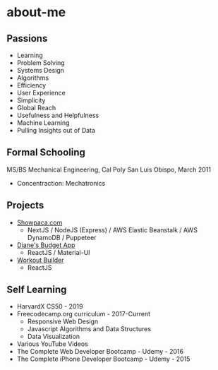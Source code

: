 # about-me

## Passions
- Learning
- Problem Solving
- Systems Design
- Algorithms
- Efficiency
- User Experience
- Simplicity
- Global Reach
- Usefulness and Helpfulness
- Machine Learning
- Pulling Insights out of Data

## Formal Schooling
MS/BS Mechanical Engineering, Cal Poly San Luis Obispo, March 2011
- Concentraction: Mechatronics

## Projects
- [Showpaca.com](https://showpaca.com)
    - NextJS / NodeJS (Express) / AWS Elastic Beanstalk / AWS DynamoDB / Puppeteer
- [Diane's Budget App](https://joelmasters.github.io/dianes-budget-app)
    - ReactJS / Material-UI
- [Workout Builder](https://joelmasters.github.io/workout-builder)
    - ReactJS

## Self Learning
- HarvardX CS50 - 2019
- Freecodecamp.org curriculum - 2017-Current
    - Responsive Web Design
    - Javascript Algorithms and Data Structures
    - Data Visualization
- Various YouTube Videos
- The Complete Web Developer Bootcamp - Udemy - 2016
- The Complete iPhone Developer Bootcamp - Udemy - 2015

